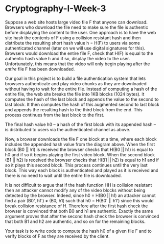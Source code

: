 # Cryptography-I-Week-3
Suppose a web site hosts large video file F that anyone can download. Browsers who download the file need to make sure the file is authentic before displaying the content to the user. One approach is to have the web site hash the contents of F using a collision resistant hash and then distribute the resulting short hash value h = H(F) to users via some authenticated channel (later on we will use digital signatures for this). Browsers would download the entire file F, check that H(F) is equal to the authentic hash value h and if so, display the video to the user. Unfortunately, this means that the video will only begin playing after the *entire* file F has been downloaded.

Our goal in this project is to build a file authentication system that lets browsers authenticate and play video chunks as they are downloaded without having to wait for the entire file. Instead of computing a hash of the entire file, the web site breaks the file into 1KB blocks (1024 bytes). It computes the hash of the last block and appends the value to the second to last block. It then computes the hash of this augmented second to last block and appends the resulting hash to the third block from the end. This process continues from the last block to the first.

The final hash value h0 – a hash of the first block with its appended hash – is distributed to users via the authenticated channel as above.

Now, a browser downloads the file F one block at a time, where each block includes the appended hash value from the diagram above. When the first block (B0 || h1) is received the browser checks that H(B0 || h1) is equal to h0 and if so it begins playing the first video block. When the second block (B1 || h2) is received the browser checks that H(B1 || h2) is equal to h1 and if so it plays this second block. This process continues until the very last block. This way each block is authenticated and played as it is received and there is no need to wait until the entire file is downloaded.

It is not difficult to argue that if the hash function HH is collision resistant then an attacker cannot modify any of the video blocks without being detected by the browser. Indeed, since h0 = H(B0 || h1) an attacker cannot find a pair (B0', h1') ≠ (B0, h1) such that h0 = H(B0' || h1') since this would break collision resistance of H. Therefore after the first hash check the browser is convinced that both B0 and h1 are authentic. Exactly the same argument proves that after the second hash check the browser is convinced that both B1 and h2 are authentic, and so on for the remaining blocks.

Your task is to write code to compute the hash h0 of a given file F and to verify blocks of F as they are received by the client.
